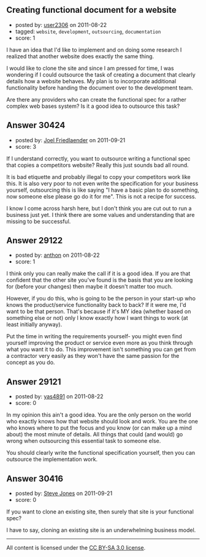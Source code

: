 ## Creating functional document for a website

- posted by: [user2306](https://stackexchange.com/users/-1/2306-user2306) on 2011-08-22
- tagged: `website`, `development`, `outsourcing`, `documentation`
- score: 1

I have an idea that I'd like to implement and on doing some research I realized that another website does exactly the same thing.

I would like to clone the site and since I am pressed for time, I was wondering if I could outsource the task of creating a document that clearly details how a website behaves. My plan is to incorporate additional functionality before handing the document over to the development team.

Are there any providers who can create the functional spec for a rather complex web bases system? Is it a good idea to outsource this task?



## Answer 30424

- posted by: [Joel Friedlaender](https://stackexchange.com/users/-1/5543-joel-friedlaender) on 2011-09-21
- score: 3

If I understand correctly, you want to outsource writing a functional spec that copies a competitors website? Really this just sounds bad all round.

It is bad etiquette and probably illegal to copy your competitors work like this. It is also very poor to not even write the specification for your business yourself, outsourcing this is like saying "I have a basic plan to do something, now someone else please go do it for me". This is not a recipe for success.

I know I come across harsh here, but I don't think you are cut out to run a business just yet. I think there are some values and understanding that are missing to be successful.


## Answer 29122

- posted by: [anthon](https://stackexchange.com/users/-1/238-anthon) on 2011-08-22
- score: 1

I think only you can really make the call if it is a good idea. If you are that confident that the other site you've found is the basis that you are looking for (before your changes) then  maybe it doesn't matter too much. 

However, if you do this, who is going to be the person in your start-up who knows the product/service functionality back to back? If it were me, I'd want to be that person. That's because if it's MY idea (whether based on something else or not) only I know exactly how I want things to work (at least initially anyway). 

Put the time in writing the requirements yourself- you might even find yourself improving the product or service even more as you think through what you want it to do. This improvement isn't something you can get from a contractor very easily as they won't have the same passion for the concept as you do.


## Answer 29121

- posted by: [yas4891](https://stackexchange.com/users/-1/11529-yas4891) on 2011-08-22
- score: 0

In my opinion this ain't a good idea. You are the only person on the world who exactly knows how that website should look and work. 
You are the one who knows where to put the focus and you know (or can make up a mind about) the most minute of details. All things that could (and would) go wrong when outsourcing this essential task to someone else. 

You should clearly write the functional specification yourself, then you can outsource the implementation work. 


## Answer 30416

- posted by: [Steve Jones](https://stackexchange.com/users/-1/12985-steve-jones) on 2011-09-21
- score: 0

If you want to clone an existing site, then surely that site is your functional spec?

I have to say, cloning an existing site is an underwhelming business model.



---

All content is licensed under the [CC BY-SA 3.0 license](https://creativecommons.org/licenses/by-sa/3.0/).
